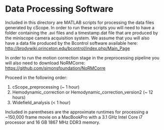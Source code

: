 # Data Processing Software

Included in this directory are MATLAB scripts for processing the data files generated by cScope.  In order to run these scripts you will need to have a folder containing the .avi files and a timestamp.dat file that are produced by the miniscope camera acquisition system.  We assume that you will also have a data file produced by the Bcontrol software available here: http://brodywiki.princeton.edu/bcontrol/index.php/Main_Page

In order to run the motion correction stage in the preprocessing pipeline you will also need to download NoRMCorre:
https://github.com/simonsfoundation/NoRMCorre

Proceed in the following order:
1) cScope_preprocessing (~ 1 hour)
2) Hemodynamic_correction or Hemodynamic_correction_version2 (~ 12 hours)
3) Widefield_analysis (< 1 hour)

Included in parentheses are the approximate runtimes for processing a ~150,000 frame movie on a MacBookPro with a 3.1 GHz Intel Core i7 processor and 16 GB 1867 MHz DDR3 memory.
